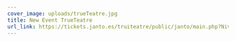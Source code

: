 ```yaml
---
cover_image: uploads/trueTeatre.jpg
title: New Event TrueTeatre
url_link: https://tickets.janto.es/truiteatre/public/janto/main.php?Nivel=Evento&idEvento=Javaloyas
---
```

